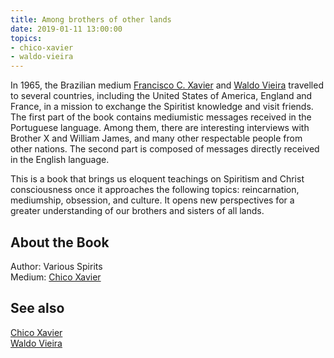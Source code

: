 ```yaml
---
title: Among brothers of other lands
date: 2019-01-11 13:00:00
topics: 
- chico-xavier
- waldo-vieira
---
```


In 1965, the Brazilian medium [Francisco C. Xavier](/bio/chico-xavier) and 
[Waldo Vieira](/bio/waldo-vieira) travelled to
several countries, including the United States of America, England and France,
in a mission to exchange the Spiritist knowledge and visit friends. The first
part of the book contains mediumistic messages received in the Portuguese
language. Among them, there are interesting interviews with Brother X and
William James, and many other respectable people from other nations. The second
part is composed of messages directly received in the English language. 

This is a book that brings us eloquent teachings on Spiritism and Christ consciousness
once it approaches the following topics: reincarnation, mediumship, obsession,
and culture. It opens new perspectives for a greater understanding of our
brothers and sisters of all lands.

## About the Book
Author: Various Spirits  
Medium: [Chico Xavier](/bio/chico-xavier)  

## See also
[Chico Xavier](/bio/chico-xavier)  
[Waldo Vieira](/bio/waldo-vieira)  




